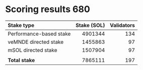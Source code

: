 # Scoring results 680

| Stake type              | Stake (SOL)    | Validators     |
|:------------------------|---------------:|---------------:|
| Performance-based stake | 4901344        | 134            |
| veMNDE directed stake   | 1455863        | 97             |
| mSOL directed stake     | 1507904        | 97             |
|                         |                |                |
| **Total stake**         | 7865111        | 197            |